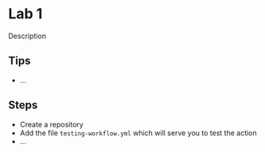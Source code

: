 # Lab 1

Description

## Tips

- ...

## Steps

- Create a repository
- Add the file `testing-workflow.yml` which will serve you to test the action
- ...
